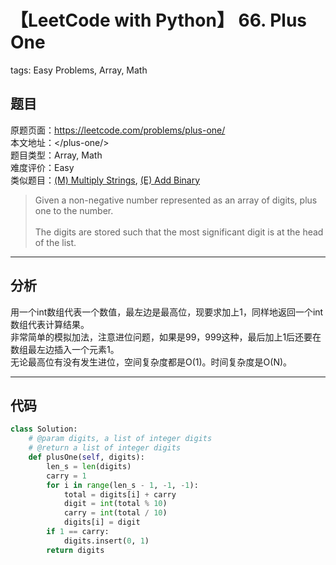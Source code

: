 # 【LeetCode with Python】 66. Plus One
tags: Easy Problems, Array, Math

## 题目
原题页面：<https://leetcode.com/problems/plus-one/><br/>
本文地址：<<leetcode-with-python-domain>/plus-one/><br/>
题目类型：Array, Math<br/>
难度评价：Easy<br/>
类似题目：[(M) Multiply Strings](/multiply-strings/), [(E) Add Binary](/add-binary/)<br/>

> Given a non-negative number represented as an array of digits, plus one to the number.<br/>
><br/>
> The digits are stored such that the most significant digit is at the head of the list.<br/>

<!-- more -->

---
## 分析
用一个int数组代表一个数值，最左边是最高位，现要求加上1，同样地返回一个int数组代表计算结果。<br/>
非常简单的模拟加法，注意进位问题，如果是99，999这种，最后加上1后还要在数组最左边插入一个元素1。<br/>
无论最高位有没有发生进位，空间复杂度都是O(1)。时间复杂度是O(N)。<br/>

---
## 代码
``` python
class Solution:
    # @param digits, a list of integer digits
    # @return a list of integer digits
    def plusOne(self, digits):
        len_s = len(digits)
        carry = 1
        for i in range(len_s - 1, -1, -1):
            total = digits[i] + carry
            digit = int(total % 10)
            carry = int(total / 10)
            digits[i] = digit
        if 1 == carry:
            digits.insert(0, 1)
        return digits
```
